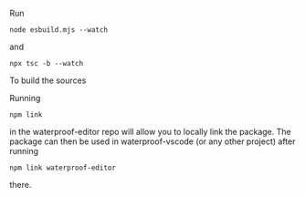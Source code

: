 

Run
```
node esbuild.mjs --watch
```
and
```
npx tsc -b --watch
```

To build the sources


Running
```
npm link
```
in the waterproof-editor repo will allow you to locally link the package. The package can then be used in waterproof-vscode (or any other project) after running
```
npm link waterproof-editor
```
there.
